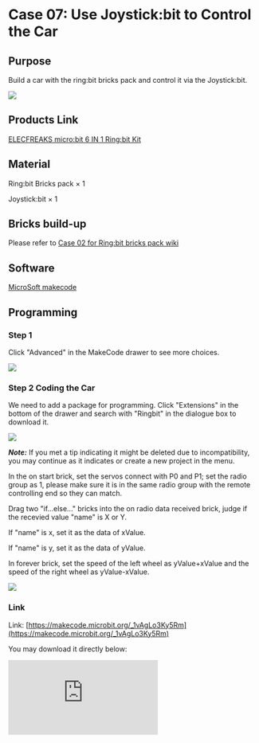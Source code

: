 ﻿# Case 07: Use Joystick:bit to Control the Car


## Purpose


 Build a car with the ring:bit bricks pack and control it via the Joystick:bit.


![](https://wiki-media-ef.oss-cn-hongkong.aliyuncs.com/i18n/en/docusaurus-plugin-content-docs/current/microbit/building-blocks/ringbit-bricks-pack/images/Ringbit_Bricks_Pack_case_02_01.png)


## Products Link

[ELECFREAKS micro:bit 6 IN 1 Ring:bit Kit](https://www.elecfreaks.com/ring-bit-bricks-pack.html)




##  Material


Ring:bit Bricks pack × 1

Joystick:bit × 1






## Bricks build-up


Please refer to [Case 02 for Ring:bit bricks pack wiki](https://www.elecfreaks.com/learn-cn/microbitKit/ring_bit_bricks_pack/ringbit_bricks_pack_case_02.html#ring-bit02/#)



## Software


[MicroSoft makecode](https://makecode.microbit.org/#)

## Programming



### Step 1

Click "Advanced" in the MakeCode drawer to see more choices.



![](https://wiki-media-ef.oss-cn-hongkong.aliyuncs.com/i18n/en/docusaurus-plugin-content-docs/current/microbit/building-blocks/ringbit-bricks-pack/images/Ringbit_Bricks_Pack_case_cn_07_04.png)




### Step 2    Coding the Car


We need to add a package for programming. Click "Extensions" in the bottom of the drawer and search with "Ringbit" in the dialogue box to download it.




![](https://wiki-media-ef.oss-cn-hongkong.aliyuncs.com/i18n/en/docusaurus-plugin-content-docs/current/microbit/building-blocks/ringbit-bricks-pack/images/Ringbit_Bricks_Pack_case_02_04.png)



***Note:*** If you met a tip indicating it might be deleted due to incompatibility, you may continue as it indicates or create a new project in the menu.



In the on start brick, set the servos connect with P0 and P1; set the radio group as 1, please make sure it is in the same radio group with the remote controlling end so they can match.

Drag two "if...else..." bricks into the on radio data received brick, judge if the recevied value "name" is X or Y.

If "name" is x, set it as the data of xValue.

If "name" is y, set it as the data of yValue.

In forever brick, set the speed of the left wheel as  yValue+xValue and the speed of the right wheel as yValue-xValue.



![](https://wiki-media-ef.oss-cn-hongkong.aliyuncs.com/i18n/en/docusaurus-plugin-content-docs/current/microbit/building-blocks/ringbit-bricks-pack/images/Ringbit_Bricks_Pack_case_cn_07_05.png)

### Link

Link:  [https://makecode.microbit.org/_1vAgLo3Ky5Rm](https://makecode.microbit.org/_1vAgLo3Ky5Rm)


You may download it directly below:

<div
    style={{
        position: 'relative',
        paddingBottom: '60%',
        overflow: 'hidden',
    }}
>
    <iframe
        src="https://makecode.microbit.org/_1vAgLo3Ky5Rm"
        frameborder="0"
        sandbox="allow-popups allow-forms allow-scripts allow-same-origin"
        style={{
            position: 'absolute',
            width: '100%',
            height: '100%',
        }}
    />
</div>



### Step 3    Coding the Joystick:bit

We need to add a package for programming. Click "Extensions" in the bottom of the drawer and search with "joystickbit" in the dialogue box to download it.




![](https://wiki-media-ef.oss-cn-hongkong.aliyuncs.com/i18n/en/docusaurus-plugin-content-docs/current/microbit/building-blocks/ringbit-bricks-pack/images/Ringbit_Bricks_Pack_case_cn_07_06.png)



***Note:*** If you met a tip indicating it might be deleted due to incompatibility, you may continue as it indicates or create a new project in the menu.

In the on start brick, set the radio group as 1

The value of X and Y ranges from 0~1023, the theoretical value is 512 while the Joystick is placed in the middle position, thus we need to map that range to -100~100.

In forever brick, set the value of x is among -100~100 mapping from x-axis.

In forever brick, set the value of y is among -100~100 mapping from y-axis.

Send the value of x and y via radio.



![](https://wiki-media-ef.oss-cn-hongkong.aliyuncs.com/i18n/en/docusaurus-plugin-content-docs/current/microbit/building-blocks/ringbit-bricks-pack/images/Ringbit_Bricks_Pack_case_cn_07_07.png)




### Link

Link：[https://makecode.microbit.org/_Ct3UpWKx3eb0](https://makecode.microbit.org/_Ct3UpWKx3eb0)

You may also download it directly below:

<div
    style={{
        position: 'relative',
        paddingBottom: '60%',
        overflow: 'hidden',
    }}
>
    <iframe
        src="https://makecode.microbit.org/_Ct3UpWKx3eb0"
        frameborder="0"
        sandbox="allow-popups allow-forms allow-scripts allow-same-origin"
        style={{
            position: 'absolute',
            width: '100%',
            height: '100%',
        }}
    />
</div>

### Result

The Joystick:bit is able to control the movement of the car.


## Exploration


## FAQ

## Relevant File
